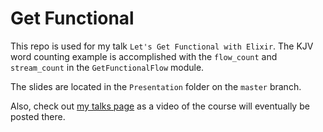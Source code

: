 # Get Functional

This repo is used for my talk `Let's Get Functional with Elixir`. The KJV word counting example is accomplished with the `flow_count` and `stream_count` in the `GetFunctionalFlow` module.

The slides are located in the `Presentation` folder on the `master` branch.

Also, check out [my talks page](http://taylonr.com/talks/539-2/) as a video of the course will eventually be posted there.
